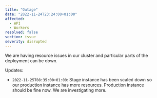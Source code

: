 ```yaml
---
title: "Outage"
date: "2022-11-24T23:24:00+01:00"
affected:
  - API
  - Workers
resolved: false
section: issue
severity: disrupted
---
```


We are having resource issues in our cluster and particular parts of the deployment can be down.

Updates:

- `2022-11-25T08:35:00+01:00`: Stage instance has been scaled down so our production instance has more resources.
  Production instance should be fine now. We are investigating more.
